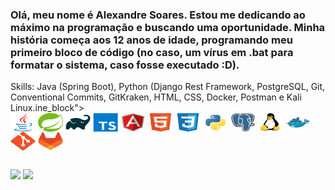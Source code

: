 ### Olá, meu nome é Alexandre Soares. Estou me dedicando ao máximo na programação e buscando uma oportunidade. Minha história começa aos 12 anos de idade, programando meu primeiro bloco de código (no caso, um vírus em .bat para formatar o sistema, caso fosse executado :D).

Skills: Java (Spring Boot), Python (Django Rest Framework, PostgreSQL, Git, Conventional Commits, GitKraken, HTML, CSS, Docker, Postman e Kali Linux.ine_block"><br>
  <img align="center" alt="m1kro-Java" height="30" width="40" src="https://github.com/devicons/devicon/blob/master/icons/java/java-original.svg">
  <img align="center" alt="m1kro-spring" height="30" width="40" src="https://github.com/devicons/devicon/blob/master/icons/spring/spring-original.svg">
  <img align="center" alt="m1kro-gradle" height="30" width="40" src="https://github.com/devicons/devicon/blob/master/icons/gradle/gradle-plain.svg">
  <img align="center" alt="m1kro-Ts" height="30" width="40" src="https://raw.githubusercontent.com/devicons/devicon/master/icons/typescript/typescript-plain.svg">
  <img align="center" alt="m1kro-gitlab" height="30" width="40" src="https://github.com/devicons/devicon/blob/master/icons/angularjs/angularjs-original.svg">
  <img align="center" alt="m1kro-HTML" height="30" width="40" src="https://raw.githubusercontent.com/devicons/devicon/master/icons/html5/html5-original.svg">
  <img align="center" alt="m1kro-CSS" height="30" width="40" src="https://raw.githubusercontent.com/devicons/devicon/master/icons/css3/css3-original.svg">
  <img align="center" alt="m1kro-Python" height="30" width="40" src="https://raw.githubusercontent.com/devicons/devicon/master/icons/python/python-original.svg">
  <img align="center" alt="m1kro-postgre" height="30" width="40" src="https://github.com/devicons/devicon/blob/master/icons/postgresql/postgresql-original.svg">
  <img align="center" alt="m1kro-linux" height="30" width="40" src="https://github.com/devicons/devicon/blob/master/icons/linux/linux-original.svg">
  <img align="center" alt="m1kro-docker" height="30" width="40" src="https://github.com/devicons/devicon/blob/master/icons/docker/docker-original.svg">
  <img align="center" alt="m1kro-git" height="30" width="40" src="https://github.com/devicons/devicon/blob/master/icons/git/git-original.svg">
  <img align="center" alt="m1kro-gitlab" height="30" width="40" src="https://github.com/devicons/devicon/blob/master/icons/gitlab/gitlab-original.svg">
</div>

 ##

<div>
  <a href="https://www.linkedin.com/in/alexandregsoares7/" target="_blank"><img src="https://img.shields.io/badge/-LinkedIn-%230077B5?style=for-the-badge&logo=linkedin&logoColor=white" target="_blank"></a>
  <a href = "alexandregs.dev@gmail.com"><img src="https://img.shields.io/badge/-Gmail-%23333?style=for-the-badge&logo=gmail&logoColor=white" target="_blank"></a>
</div>
